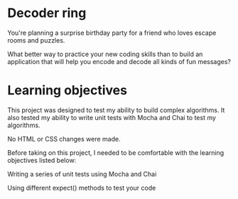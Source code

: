 # Decoder ring
You're planning a surprise birthday party for a friend who loves escape rooms and puzzles. 

What better way to practice your new coding skills than to build an application that will help you encode and decode all kinds of fun messages?

# Learning objectives
This project was designed to test my ability to build complex algorithms. It also tested my ability to write unit tests with Mocha and Chai to test my algorithms. 

No HTML or CSS changes were made.

Before taking on this project, I needed to be comfortable with the learning objectives listed below:

Writing a series of unit tests using Mocha and Chai

Using different expect() methods to test your code
